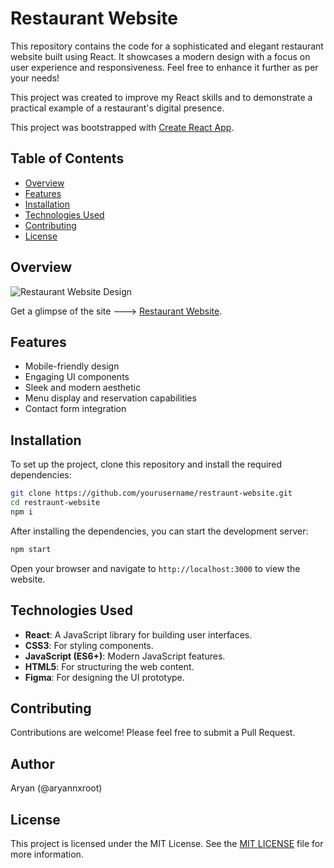 # Restaurant Website

This repository contains the code for a sophisticated and elegant restaurant website built using React. It showcases a modern design with a focus on user experience and responsiveness. Feel free to enhance it further as per your needs!

This project was created to improve my React skills and to demonstrate a practical example of a restaurant's digital presence.

This project was bootstrapped with [Create React App](https://github.com/facebook/create-react-app).

## Table of Contents

- [Overview](#overview)
- [Features](#features)
- [Installation](#installation)
- [Technologies Used](#technologies-used)
- [Contributing](#contributing)
- [License](#license)

## Overview

![Restaurant Website Design](./Figma_design/Restaurant%20Home.png)

Get a glimpse of the site ---> [Restaurant Website](https://aryannxroot.github.io/restaurant_website_ui/).

## Features

- Mobile-friendly design
- Engaging UI components
- Sleek and modern aesthetic
- Menu display and reservation capabilities
- Contact form integration

## Installation

To set up the project, clone this repository and install the required dependencies:

```bash
git clone https://github.com/yourusername/restraunt-website.git
cd restraunt-website
npm i
```

After installing the dependencies, you can start the development server:

```bash
npm start
```

Open your browser and navigate to `http://localhost:3000` to view the website.


## Technologies Used

- **React**: A JavaScript library for building user interfaces.
- **CSS3**: For styling components.
- **JavaScript (ES6+)**: Modern JavaScript features.
- **HTML5**: For structuring the web content.
- **Figma**: For designing the UI prototype.

## Contributing

Contributions are welcome! Please feel free to submit a Pull Request.

## Author

Aryan (@aryannxroot)

## License

This project is licensed under the MIT License. See the [MIT LICENSE](./LICENSE) file for more information.
